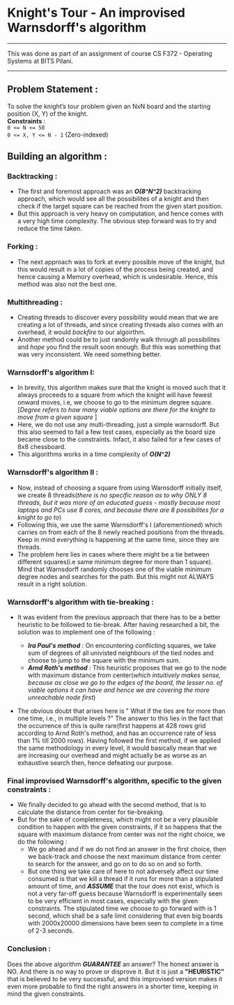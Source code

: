 # Knight's Tour - An improvised Warnsdorff's algorithm
*****
This was done as part of an assignment of course CS F372 - Operating Systems at BITS Pilani.
*****
## Problem Statement : 

To solve the knight’s tour problem given an NxN board and the starting position (X, Y) of the knight. <br>
**Constraints** : <br>
`0 <= N <= 50` <br>
`0 <= X, Y <= N - 1` (Zero-indexed)<br>

## Building an algorithm : 

### Backtracking : 

- The first and foremost approach was an ***O(8^N^2)*** backtracking approach, which would see all the possibilites of a knight and then check if the target square can be reached from the given start position.
- But this approach is very heavy on computation, and hence comes with a very high time complexity. The obvious step forward was to try and reduce the time taken.

### Forking : 

- The next approach was to fork at every possible move of the knight, but this would result in a lot of copies of the process being created, and hence causing a Memory overhead, which is undesirable. Hence, this method was also not the best one.

###  Multithreading : 

- Creating threads to discover every possibility would mean that we are creating a lot of threads, and since creating threads also comes with an overhead, it would _backfire_ to our algoirthm.
- Another method could be to just randomly walk through all possibilites and _hope_ you find the result soon enough. But this was something that was very inconsistent. We need something better.

### Warnsdorff's algorithm I: 

- In brevity, this algorithm makes sure that the knight is moved such that it always proceeds to a square from which the knight will have fewest onward moves, i.e, we choose to go to the minimum degree square. [*Degree refers to how many viable options are there for the knight to move from a given square* ]
- Here, we do not use any multi-threading, just a simple warnsdorff. But this also seemed to fail a few test cases, especially as the board size became close to the constraints. Infact, it also failed for a few cases of 8x8 chessboard.
- This algorithms works in a time complexity of ***O(N^2)***

### Warnsdorff's algorithm II :

- Now, instead of choosing a square from using Warnsdorff initially itself, we create 8 threads(*there is no specific reason as to why ONLY 8 threads, but it was more of an educated guess - mostly because most laptops and PCs use 8 cores, and because there are 8 possibilites for a knight to go to*)
- Following this, we use the same Warnsdorff's I (aforementioned) which carries on from each of the 8 newly reached positions from the threads. Keep in mind everything is happening at the same time, since they are threads.
- The problem here lies in cases where there might be a tie between different squares(i.e same minimum degree for more than 1 square). Mind that Warnsdorff randomly chooses one of the viable minimum degree nodes and searches for the path. But this might not ALWAYS result in a right solution.

### Warnsdorff's algorithm with tie-breaking : 

- It was evident from the previous approach that there has to be a better heuristic to be followed to tie-break. After having researched a bit, the solution was to implement one of the following :
  - ***Ira Paul's method*** : On encountering conflicting squares, we take sum of degrees of all univisted neighbours of the tied nodes and choose to jump   to the square with the minimum sum. 
  - ***Arnd Roth's method*** : This heuristic proposes that we go to the node with maximum distance from center(*which intuitively makes sense, because as   close we go to the edges of the board, the lesser no. of viable options it can have and hence we are covering the more unreachable node first*)

- The obvious doubt that arises here is " What if the ties are for more than one time, i.e., in multiple levels ?" The answer to this lies in the fact that the occurrence of this is quite rare(first happens at 428 rows grid according to Arnd Roth's method, and has an occurrence rate of less than 1% till 2000 rows). Having followed the first method, if we applied the same methodology in every level, it would basically mean that we are increasing our overhead and might actually be as worse as an exhaustive search then, hence defeating our purpose.

### Final improvised Warnsdorff's algorithm, specific to the given constraints : 

- We finally decided to go ahead with the second method, that is to calculate the distance from center for tie-breaking.
- But for the sake of completeness, which might not be a very plausible condition to happen with the given constraints, if it so happens that the square with maximum distance from center was not the right choice, we do the following : 
  - We go ahead and if we do not find an answer in the first choice, then we back-track and choose the next maximum distance from center to search for the answer, and go on to do so on and so forth.
  - But one thing we take care of here to not adversely affect our time consumed is that we kill a thread if it runs for more than a stipulated amount of time, and ***ASSUME*** that the tour does not exist, which is not a very far-off guess because Warnsdorff is experimentally seen to be very efficient in most cases, especially with the given constraints. The stipulated time we choose to go forward with is 1 second, which shall be a safe limit considering that even big boards with 2000x20000 dimensions have been seen to complete in a time of 2-3 seconds.

### Conclusion : 

Does the above algorithm ***GUARANTEE*** an answer? The honest answer is NO. And there is no way to prove or disprove it. But it is just a **"HEURISTIC"** that is believed to be very successful, and this improvised version makes it even more probable to find the right answers in a shorter time, keeping in mind the given constraints.

